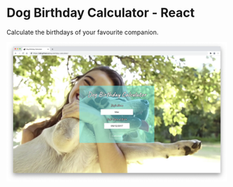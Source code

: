 # Dog Birthday Calculator - React

Calculate the birthdays of your favourite companion.

![preview image](preview.png)
